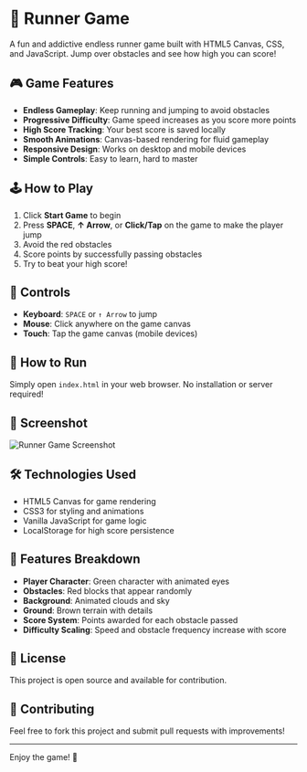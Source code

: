 # 🏃 Runner Game

A fun and addictive endless runner game built with HTML5 Canvas, CSS, and JavaScript. Jump over obstacles and see how high you can score!

## 🎮 Game Features

- **Endless Gameplay**: Keep running and jumping to avoid obstacles
- **Progressive Difficulty**: Game speed increases as you score more points
- **High Score Tracking**: Your best score is saved locally
- **Smooth Animations**: Canvas-based rendering for fluid gameplay
- **Responsive Design**: Works on desktop and mobile devices
- **Simple Controls**: Easy to learn, hard to master

## 🕹️ How to Play

1. Click **Start Game** to begin
2. Press **SPACE**, **↑ Arrow**, or **Click/Tap** on the game to make the player jump
3. Avoid the red obstacles
4. Score points by successfully passing obstacles
5. Try to beat your high score!

## 🎯 Controls

- **Keyboard**: `SPACE` or `↑ Arrow` to jump
- **Mouse**: Click anywhere on the game canvas
- **Touch**: Tap the game canvas (mobile devices)

## 🚀 How to Run

Simply open `index.html` in your web browser. No installation or server required!

## 📸 Screenshot

![Runner Game Screenshot](screenshot.png)

## 🛠️ Technologies Used

- HTML5 Canvas for game rendering
- CSS3 for styling and animations
- Vanilla JavaScript for game logic
- LocalStorage for high score persistence

## 🎨 Features Breakdown

- **Player Character**: Green character with animated eyes
- **Obstacles**: Red blocks that appear randomly
- **Background**: Animated clouds and sky
- **Ground**: Brown terrain with details
- **Score System**: Points awarded for each obstacle passed
- **Difficulty Scaling**: Speed and obstacle frequency increase with score

## 📝 License

This project is open source and available for contribution.

## 🤝 Contributing

Feel free to fork this project and submit pull requests with improvements!

---

Enjoy the game! 🎉
